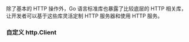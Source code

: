 
除了基本的 HTTP 操作外，Go 语言标准库也暴露了比较底层的 HTTP 相关库，让开发者可以基于这些库灵活定制 HTTP 服务器和使用 HTTP 服务。


### 自定义 http.Client

